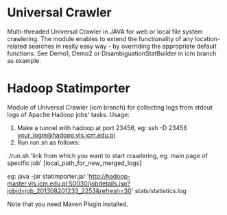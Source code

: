 Universal Crawler
=======

Multi-threaded Universal Crawler in JAVA for web or local file system crawlering. The module enables to extend the functionality of any location-related searches in really easy way - by overriding the appropriate default functions.
See Demo1, Demo2 or DisambiguationStatBuilder in icm branch as example.


Hadoop Statimporter
=======

Module of Universal Crawler (icm branch) for collecting logs from stdout logs of Apache Hadoop jobs' tasks.
Usage:

1. Make a tunnel with hadoop at port 23456, eg:
ssh -D 23456 your_login@hadoop.vls.icm.edu.pl
2. Run run.sh as follows:

./run.sh 'link from which you want to start crawlering, eg. main page of specific job' [local_path_for_new_merged_logs]

eg:
java -jar statimporter.jar 'http://hadoop-master.vls.icm.edu.pl:50030/jobdetails.jsp?jobid=job_201308201233_2253&refresh=30' stats/statistics.log

Note that you need Maven Plugin installed.
